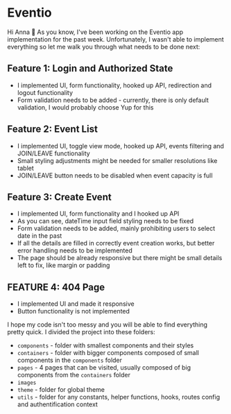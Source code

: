 # Eventio

Hi Anna 👋 As you know, I've been working on the Eventio app implementation for the past week. Unfortunately, I wasn't able to implement everything so let me walk you through what needs to be done next:

## Feature 1: Login and Authorized State

- I implemented UI, form functionality, hooked up API, redirection and logout functionality
- Form validation needs to be added - currently, there is only default validation, I would probably choose Yup for this

## Feature 2: Event List

- I implemented UI, toggle view mode, hooked up API, events filtering and JOIN/LEAVE functionality
- Small styling adjustments might be needed for smaller resolutions like tablet
- JOIN/LEAVE button needs to be disabled when event capacity is full

## Feature 3: Create Event

- I implemented UI, form functionality and I hooked up API
- As you can see, dateTime input field styling needs to be fixed
- Form validation needs to be added, mainly prohibiting users to select date in the past
- If all the details are filled in correctly event creation works, but better error handling needs to be implemented
- The page should be already responsive but there might be small details left to fix, like margin or padding

## FEATURE 4: 404 Page

- I implemented UI and made it responsive
- Button functionality is not implemented



I hope my code isn't too messy and you will be able to find everything pretty quick. I divided the project into these folders:

- `components` - folder with smallest components and their styles
- `containers` - folder with bigger components composed of small components in the `components` folder
- `pages` - 4 pages that can be visited, usually composed of big components from the `containers` folder
- `images`
- `theme` - folder for global theme
- `utils` - folder for any constants, helper functions, hooks, routes config and authentification context
